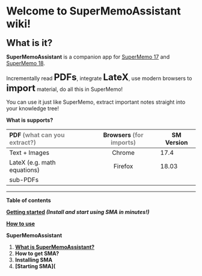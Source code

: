 # Welcome to SuperMemoAssistant wiki!

<font size="5">**What is it?**</font>

**SuperMemoAssistant** is a companion app for [SuperMemo 17](https://super-memo.com/supermemo17.html) and [SuperMemo 18](https://super-memo.com/supermemo18.html).

Incrementally read **<font size="5"> PDFs**</font>, integrate <font size="5"> **LateX**</font>, use modern browsers to <font size="5"> **import**</font> material, do all this in SuperMemo! 

You can use it just like SuperMemo, extract important notes straight into your knowledge tree!

**What is supports?**

| PDF <font color="gray">(what can you extract?)</font> | Browsers <font color="gray">(for imports)</font> | SM Version |
| :---------------------------------------------------- | :----------------------------------------------: | ---------- |
| Text + Images                                         |                      Chrome                      | 17.4       |
| LateX (e.g. math equations)                           |                     Firefox                      | 18.03      |
| sub-PDFs                                              |                                                  |            |

<hr>

**Table of contents**

**[Getting started](https://sma.supermemo.wiki/#/sma) *(Install and start using SMA in minutes!)***

**[How to use](https://sma.supermemo.wiki/#/plugins)**

**SuperMemoAssistant**

1. **[What is SuperMemoAssistant?](https://sma.supermemo.wiki/#/sma?id=how-to-get-sma-)**
2. **How to get SMA?**
3. **Installing SMA**
4. **[Starting SMA](**





<!--** Insert a short description of SMA ("why should you care ?" "features"),**
- **Insert links to websites (github, supermemo.wiki, ...)**
- **Insert a table of content**
- **Contributing**
- **Community (coming soon)**
- **Contacting us**-->


